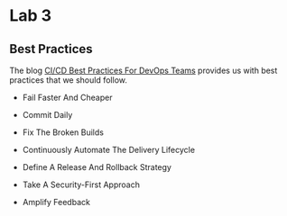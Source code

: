 # Lab 3

## Best Practices

The blog [CI/CD Best Practices For DevOps Teams](https://harness.io/blog/continuous-delivery/ci-cd-best-practices/) provides us with best practices that we should follow.

+ Fail Faster And Cheaper

+ Commit Daily

+ Fix The Broken Builds

+ Continuously Automate The Delivery Lifecycle

+ Define A Release And Rollback Strategy

+ Take A Security-First Approach

+ Amplify Feedback
